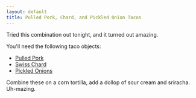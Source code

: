 ```yaml
---
layout: default
title: Pulled Pork, Chard, and Pickled Onion Tacos
---
```


Tried this combination out tonight, and it turned out amazing.

You'll need the following taco objects:

* [Pulled Pork](/base_layers/crock_pot_pulled_pork.html)
* [Swiss Chard](/base_layers/swiss_chard.html)
* [Pickled Onions](/condiments/pickled_red_onions.html)

Combine these on a corn tortilla, add a dollop of sour cream and sriracha. Uh-mazing.
